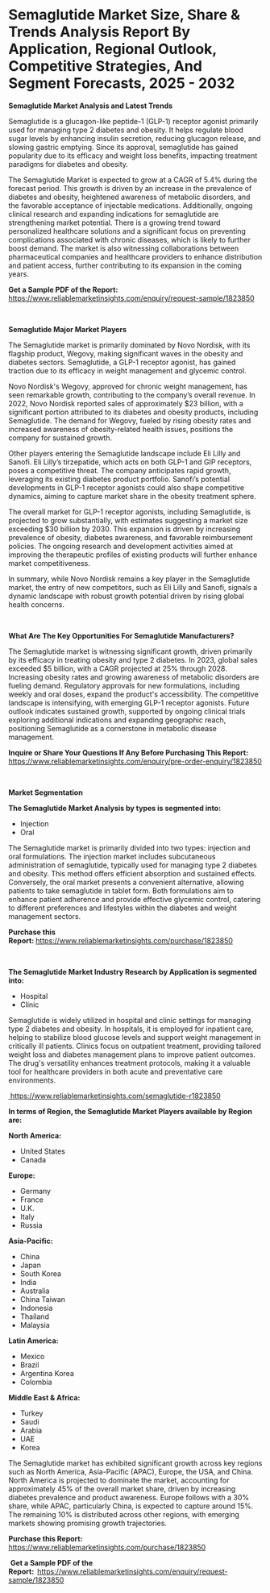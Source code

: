 <p><h1>Semaglutide Market Size, Share & Trends Analysis Report By Application, Regional Outlook, Competitive Strategies, And Segment Forecasts, 2025 - 2032</h1></p><p><strong>Semaglutide Market Analysis and Latest Trends</strong></p>
<p><p>Semaglutide is a glucagon-like peptide-1 (GLP-1) receptor agonist primarily used for managing type 2 diabetes and obesity. It helps regulate blood sugar levels by enhancing insulin secretion, reducing glucagon release, and slowing gastric emptying. Since its approval, semaglutide has gained popularity due to its efficacy and weight loss benefits, impacting treatment paradigms for diabetes and obesity.</p><p>The Semaglutide Market is expected to grow at a CAGR of 5.4% during the forecast period. This growth is driven by an increase in the prevalence of diabetes and obesity, heightened awareness of metabolic disorders, and the favorable acceptance of injectable medications. Additionally, ongoing clinical research and expanding indications for semaglutide are strengthening market potential. There is a growing trend toward personalized healthcare solutions and a significant focus on preventing complications associated with chronic diseases, which is likely to further boost demand. The market is also witnessing collaborations between pharmaceutical companies and healthcare providers to enhance distribution and patient access, further contributing to its expansion in the coming years.</p></p>
<p><strong>Get a Sample PDF of the Report:&nbsp;</strong> <a href="https://www.reliablemarketinsights.com/enquiry/request-sample/1823850?utm_campaign=3111&utm_medium=2&utm_source=Github&utm_content=ia&utm_term=19042025&utm_id=semaglutide">https://www.reliablemarketinsights.com/enquiry/request-sample/1823850</a></p>
<p>&nbsp;</p>
<p><strong>Semaglutide Major Market Players</strong></p>
<p><p>The Semaglutide market is primarily dominated by Novo Nordisk, with its flagship product, Wegovy, making significant waves in the obesity and diabetes sectors. Semaglutide, a GLP-1 receptor agonist, has gained traction due to its efficacy in weight management and glycemic control.</p><p>Novo Nordisk's Wegovy, approved for chronic weight management, has seen remarkable growth, contributing to the company’s overall revenue. In 2022, Novo Nordisk reported sales of approximately $23 billion, with a significant portion attributed to its diabetes and obesity products, including Semaglutide. The demand for Wegovy, fueled by rising obesity rates and increased awareness of obesity-related health issues, positions the company for sustained growth.</p><p>Other players entering the Semaglutide landscape include Eli Lilly and Sanofi. Eli Lilly’s tirzepatide, which acts on both GLP-1 and GIP receptors, poses a competitive threat. The company anticipates rapid growth, leveraging its existing diabetes product portfolio. Sanofi’s potential developments in GLP-1 receptor agonists could also shape competitive dynamics, aiming to capture market share in the obesity treatment sphere.</p><p>The overall market for GLP-1 receptor agonists, including Semaglutide, is projected to grow substantially, with estimates suggesting a market size exceeding $30 billion by 2030. This expansion is driven by increasing prevalence of obesity, diabetes awareness, and favorable reimbursement policies. The ongoing research and development activities aimed at improving the therapeutic profiles of existing products will further enhance market competitiveness.</p><p>In summary, while Novo Nordisk remains a key player in the Semaglutide market, the entry of new competitors, such as Eli Lilly and Sanofi, signals a dynamic landscape with robust growth potential driven by rising global health concerns.</p></p>
<p>&nbsp;</p>
<p><strong>What Are The Key Opportunities For Semaglutide Manufacturers?</strong></p>
<p><p>The Semaglutide market is witnessing significant growth, driven primarily by its efficacy in treating obesity and type 2 diabetes. In 2023, global sales exceeded $5 billion, with a CAGR projected at 25% through 2028. Increasing obesity rates and growing awareness of metabolic disorders are fueling demand. Regulatory approvals for new formulations, including weekly and oral doses, expand the product's accessibility. The competitive landscape is intensifying, with emerging GLP-1 receptor agonists. Future outlook indicates sustained growth, supported by ongoing clinical trials exploring additional indications and expanding geographic reach, positioning Semaglutide as a cornerstone in metabolic disease management.</p></p>
<p><strong>Inquire or Share Your Questions If Any Before Purchasing This Report:</strong> <a href="https://www.reliablemarketinsights.com/enquiry/pre-order-enquiry/1823850?utm_campaign=3111&utm_medium=2&utm_source=Github&utm_content=ia&utm_term=19042025&utm_id=semaglutide">https://www.reliablemarketinsights.com/enquiry/pre-order-enquiry/1823850</a></p>
<p>&nbsp;</p>
<p><strong>Market Segmentation</strong></p>
<p><strong>The Semaglutide Market Analysis by types is segmented into:</strong></p>
<p><ul><li>Injection</li><li>Oral</li></ul></p>
<p><p>The Semaglutide market is primarily divided into two types: injection and oral formulations. The injection market includes subcutaneous administration of semaglutide, typically used for managing type 2 diabetes and obesity. This method offers efficient absorption and sustained effects. Conversely, the oral market presents a convenient alternative, allowing patients to take semaglutide in tablet form. Both formulations aim to enhance patient adherence and provide effective glycemic control, catering to different preferences and lifestyles within the diabetes and weight management sectors.</p></p>
<p><strong>Purchase this Report:&nbsp;</strong><a href="https://www.reliablemarketinsights.com/purchase/1823850?utm_campaign=3111&utm_medium=2&utm_source=Github&utm_content=ia&utm_term=19042025&utm_id=semaglutide">https://www.reliablemarketinsights.com/purchase/1823850</a></p>
<p>&nbsp;</p>
<p><strong>The Semaglutide Market Industry Research by Application is segmented into:</strong></p>
<p><ul><li>Hospital</li><li>Clinic</li></ul></p>
<p><p>Semaglutide is widely utilized in hospital and clinic settings for managing type 2 diabetes and obesity. In hospitals, it is employed for inpatient care, helping to stabilize blood glucose levels and support weight management in critically ill patients. Clinics focus on outpatient treatment, providing tailored weight loss and diabetes management plans to improve patient outcomes. The drug's versatility enhances treatment protocols, making it a valuable tool for healthcare providers in both acute and preventative care environments.</p></p>
<p><a href="https://www.reliablemarketinsights.com/semaglutide-r1823850?utm_campaign=3111&utm_medium=2&utm_source=Github&utm_content=ia&utm_term=19042025&utm_id=semaglutide">&nbsp;https://www.reliablemarketinsights.com/semaglutide-r1823850</a></p>
<p><strong>In terms of Region, the Semaglutide Market Players available by Region are:</strong></p>
<p>
    <p> <strong> North America: </strong>
        <ul>
            <li>United States</li>
            <li>Canada</li>
        </ul>
        </p> 
    <p> <strong> Europe: </strong>
        <ul>
            <li>Germany</li>
            <li>France</li>
            <li>U.K.</li>
            <li>Italy</li>
            <li>Russia</li>
        </ul>
        </p> 
    <p> <strong> Asia-Pacific: </strong>
        <ul>
            <li>China</li>
            <li>Japan</li>
            <li>South Korea</li>
            <li>India</li>
            <li>Australia</li>
            <li>China Taiwan</li>
            <li>Indonesia</li>
            <li>Thailand</li>
            <li>Malaysia</li>
        </ul>
        </p> 
    <p> <strong> Latin America: </strong>
        <ul>
            <li>Mexico</li>
            <li>Brazil</li>
            <li>Argentina Korea</li>
            <li>Colombia</li>
        </ul>
        </p> 
    <p> <strong> Middle East & Africa: </strong>
        <ul>
            <li>Turkey</li>
            <li>Saudi</li>
            <li>Arabia</li>
            <li>UAE</li>
            <li>Korea</li>
        </ul>
    </p>
    </p>
<p><p>The Semaglutide market has exhibited significant growth across key regions such as North America, Asia-Pacific (APAC), Europe, the USA, and China. North America is projected to dominate the market, accounting for approximately 45% of the overall market share, driven by increasing diabetes prevalence and product awareness. Europe follows with a 30% share, while APAC, particularly China, is expected to capture around 15%. The remaining 10% is distributed across other regions, with emerging markets showing promising growth trajectories.</p></p>
<p><strong>Purchase this Report: </strong><a href="https://www.reliablemarketinsights.com/purchase/1823850?utm_campaign=3111&utm_medium=2&utm_source=Github&utm_content=ia&utm_term=19042025&utm_id=semaglutide">https://www.reliablemarketinsights.com/purchase/1823850</a></p>
<p>&nbsp;<strong>Get a Sample PDF of the Report:&nbsp;&nbsp;</strong><a href="https://www.reliablemarketinsights.com/enquiry/request-sample/1823850?utm_campaign=3111&utm_medium=2&utm_source=Github&utm_content=ia&utm_term=19042025&utm_id=semaglutide">https://www.reliablemarketinsights.com/enquiry/request-sample/1823850</a></p>
<p><strong></strong></p>
<p><p></p><p></p><p></p></p>